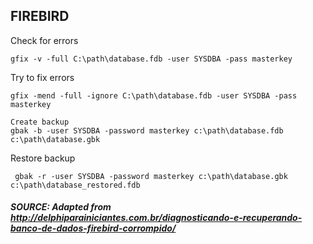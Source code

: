 ## FIREBIRD

Check for errors
```
gfix -v -full C:\path\database.fdb -user SYSDBA -pass masterkey
```

Try to fix errors
```
gfix -mend -full -ignore C:\path\database.fdb -user SYSDBA -pass masterkey
 ```
 ```
Create backup
 gbak -b -user SYSDBA -password masterkey c:\path\database.fdb c:\path\database.gbk
```

Restore backup
```
 gbak -r -user SYSDBA -password masterkey c:\path\database.gbk c:\path\database_restored.fdb
```

##### SOURCE: Adapted from http://delphiparainiciantes.com.br/diagnosticando-e-recuperando-banco-de-dados-firebird-corrompido/

 
 
 
